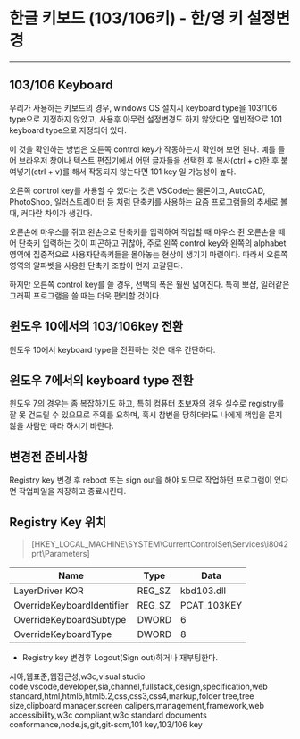#  한글 키보드 (103/106키) - 한/영 키 설정변경

---
## 103/106 Keyboard
우리가 사용하는 키보드의 경우, windows OS 설치시 keyboard type을 103/106 type으로 지정하지 않았고, 사용후 아무런 설정변경도 하지 않았다면 일반적으로 101 keyboard type으로 지정되어 있다.  

이 것을 확인하는 방법은 오른쪽 control key가 작동하는지 확인해 보면 된다. 예를 들어 브라우저 창이나 텍스트 편집기에서 어떤 글자들을 선택한 후 복사(ctrl + c)한 후 붙여넣기(ctrl + v)를 해서 작동되지 않는다면 101 key 일 가능성이 높다.  

오른쪽 control key를 사용할 수 있다는 것은 VSCode는 물론이고, AutoCAD, PhotoShop, 일러스트레이터 등 처럼 단축키를 사용하는 요즘 프로그램들의 추세로 볼 때, 커다란 차이가 생긴다.  

오른손에 마우스를 쥐고 왼손으로 단축키를 입력하여 작업할 때 마우스 쥔 오른손을 떼어 단축키 입력하는 것이 피곤하고 귀찮아, 주로 왼쪽 control key와 왼쪽의 alphabet 영역에 집중적으로 사용자단축키들을 몰아놓는 현상이 생기기 마련이다. 따라서 오른쪽 영역의 알파벳을 사용한 단축키 조합이 먼저 고갈된다.  

하지만 오른쪽 control key를 쓸 경우, 선택의 폭은 훨씬 넓어진다. 특히 뽀샵, 일러같은 그래픽 프로그램을 쓸 때는 더욱 편리할 것이다.

## 윈도우 10에서의 103/106key 전환 

윈도우 10에서 keyboard type을 전환하는 것은 매우 간단하다. 


## 윈도우 7에서의 keyboard type 전환

윈도우 7의 경우는 좀 복잡하기도 하고, 특히 컴퓨터 초보자의 경우 실수로 registry를 잘 못 건드릴 수 있으므로 주의를 요하며, 혹시 <span class="warn">참변을 당하더라도 나에게 책임을 묻지 않을 사람만 따라 하시기 바란다.</span>

## 변경전 준비사항

Registry key 변경 후 reboot 또는 sign out을 해야 되므로 작업하던 프로그램이 있다면 작업파일을 저장하고 종료시킨다.  

## Registry Key 위치

> [HKEY_LOCAL_MACHINE\SYSTEM\CurrentControlSet\Services\i8042prt\Parameters]

| Name | Type | Data |
--|--|--
LayerDriver KOR | REG_SZ | kbd103.dll
OverrideKeyboardIdentifier | REG_SZ | PCAT_103KEY
OverrideKeyboardSubtype | DWORD | 6
OverrideKeyboardType | DWORD | 8

- Registry key 변경후 Logout(Sign out)하거나 재부팅한다.


시아,웹표준,웹접근성,w3c,visual studio code,vscode,developer,sia,channel,fullstack,design,specification,web standard,html,html5,html5.2,css,css3,css4,markup,folder tree,tree size,clipboard manager,screen calipers,management,framework,web accessibility,w3c compliant,w3c standard documents conformance,node.js,git,git-scm,101 key,103/106 key